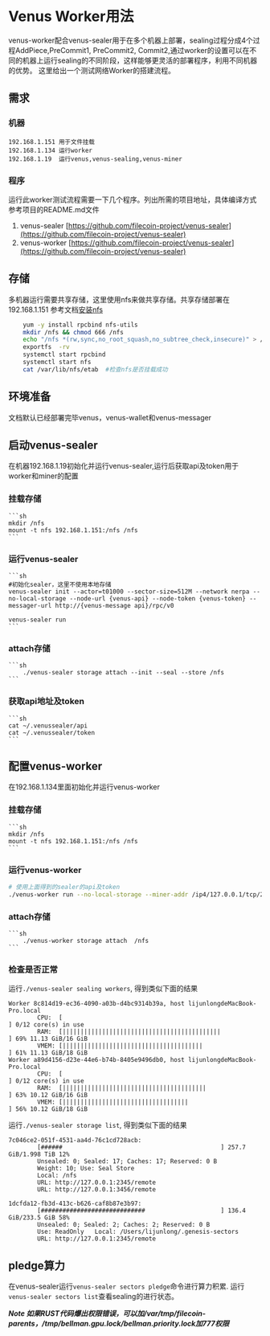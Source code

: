 # Venus Worker用法

venus-worker配合venus-sealer用于在多个机器上部署，sealing过程分成4个过程AddPiece,PreCommit1, PreCommit2, Commit2,通过worker的设置可以在不同的机器上运行sealing的不同阶段，这样能够更灵活的部署程序，利用不同机器的优势。
这里给出一个测试网络Worker的搭建流程。

## 需求

### 机器
    192.168.1.151 用于文件挂载
    192.168.1.134 运行worker
    192.168.1.19  运行venus,venus-sealing,venus-miner

### 程序
运行此worker测试流程需要一下几个程序。列出所需的项目地址，具体编译方式参考项目的README.md文件

1. venus-sealer [https://github.com/filecoin-project/venus-sealer](https://github.com/filecoin-project/venus-sealer)
2. venus-worker [https://github.com/filecoin-project/venus-sealer](https://github.com/filecoin-project/venus-sealer)

## 存储

多机器运行需要共享存储，这里使用nfs来做共享存储。共享存储部署在192.168.1.151
参考文档[安装nfs](https://docs.platform9.com/v5.0/openstack/tutorials-setup-nfs-server)

```sh
    yum -y install rpcbind nfs-utils
    mkdir /nfs && chmod 666 /nfs
    echo "/nfs *(rw,sync,no_root_squash,no_subtree_check,insecure)" > /etc/exports
    exportfs  -rv
    systemctl start rpcbind
    systemctl start nfs
    cat /var/lib/nfs/etab  #检查nfs是否挂载成功
```


## 环境准备
文档默认已经部署完毕venus，venus-wallet和venus-messager

## 启动venus-sealer

在机器192.168.1.19初始化并运行venus-sealer,运行后获取api及token用于worker和miner的配置

### 挂载存储

    ```sh
    mkdir /nfs
    mount -t nfs 192.168.1.151:/nfs /nfs
    ```

### 运行venus-sealer
    ```sh
    #初始化sealer，这里不使用本地存储
    venus-sealer init --actor=t01000 --sector-size=512M --network nerpa --no-local-storage --node-url {venus-api} --node-token {venus-token} --messager-url http://{venus-message api}/rpc/v0

    venus-sealer run
    ```

### attach存储
    ```sh
        ./venus-sealer storage attach --init --seal --store /nfs
    ```

### 获取api地址及token

    ```sh
    cat ~/.venussealer/api
    cat ~/.venussealer/token
    ```

## 配置venus-worker

在192.168.1.134里面初始化并运行venus-worker

### 挂载存储

    ```sh
    mkdir /nfs
    mount -t nfs 192.168.1.151:/nfs /nfs
    ```

### 运行venus-worker

```sh
# 使用上面得到的sealer的api及token
./venus-worker run --no-local-storage --miner-addr /ip4/127.0.0.1/tcp/2345/http --miner-token eyJhbGciOiJIUzI1NiIsInR5cCI6IkpXVCJ9.eyJBbGxvdyI6WyJyZWFkIiwid3JpdGUiLCJzaWduIiwiYWRtaW4iXX0.gcqF6Pkm4bwGXzEx83NR7h8WPliEihJ3GyUKvhKryAQ
```

### attach存储
    ```sh
        ./venus-worker storage attach  /nfs
    ```

### 检查是否正常

运行```./venus-sealer sealing workers```, 得到类似下面的结果

```
Worker 8c814d19-ec36-4090-a03b-d4bc9314b39a, host lijunlongdeMacBook-Pro.local
        CPU:  [                                                                ] 0/12 core(s) in use
        RAM:  [||||||||||||||||||||||||||||||||||||||||||||                    ] 69% 11.13 GiB/16 GiB
        VMEM: [|||||||||||||||||||||||||||||||||||||||                         ] 61% 11.13 GiB/18 GiB
Worker a89d4156-d23e-44e6-b74b-8405e9496db0, host lijunlongdeMacBook-Pro.local
        CPU:  [                                                                ] 0/12 core(s) in use
        RAM:  [||||||||||||||||||||||||||||||||||||||||                        ] 63% 10.12 GiB/16 GiB
        VMEM: [|||||||||||||||||||||||||||||||||||                             ] 56% 10.12 GiB/18 GiB

```

运行```./venus-sealer storage list```, 得到类似下面的结果

```
7c046ce2-051f-4531-aa4d-76c1cd728acb:
        [######                                            ] 257.7 GiB/1.998 TiB 12%
        Unsealed: 0; Sealed: 17; Caches: 17; Reserved: 0 B
        Weight: 10; Use: Seal Store
        Local: /nfs
        URL: http://127.0.0.1:2345/remote
        URL: http://127.0.0.1:3456/remote

1dcfda12-fb3d-413c-b626-caf8b87e3b97:
        [#############################                     ] 136.4 GiB/233.5 GiB 58%
        Unsealed: 0; Sealed: 2; Caches: 2; Reserved: 0 B
        Use: ReadOnly   Local: /Users/lijunlong/.genesis-sectors
        URL: http://127.0.0.1:2345/remote

```

## pledge算力

在venus-sealer运行```venus-sealer sectors pledge```命令进行算力积累. 运行```venus-sealer sectors list```查看sealing的进行状态。

***Note 如果RUST代码爆出权限错误，可以加/var/tmp/filecoin-parents，/tmp/bellman.gpu.lock/bellman.priority.lock加777权限***